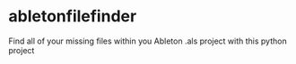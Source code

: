 # abletonfilefinder
Find all of your missing files within you Ableton .als project with this python project
